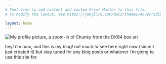 ```yaml
---
# Feel free to add content and custom Front Matter to this file.
# To modify the layout, see https://jekyllrb.com/docs/themes/#overriding-theme-defaults

layout: home
---
```

![My profile picture, a zoom-in of Chunky from the DK64 box art](/images/The.png "My profile picture")

hey! i'm max, and this is my blog! not much to see here right now (since I just created it) but stay tuned for any blog posts or whatever i'm going to use this site for.